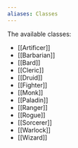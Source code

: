 ```yaml
---
aliases: Classes
---
```

The available classes:
* [[Artificer]]
* [[Barbarian]]
* [[Bard]]
* [[Cleric]]
* [[Druid]]
* [[Fighter]]
* [[Monk]]
* [[Paladin]]
* [[Ranger]]
* [[Rogue]]
* [[Sorcerer]]
* [[Warlock]]
* [[Wizard]]